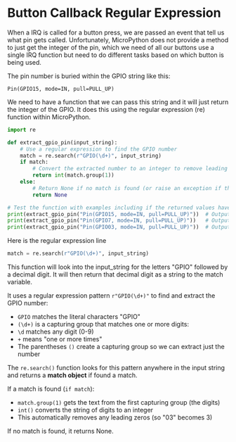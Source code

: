 # Button Callback Regular Expression

When a IRQ is called for a button press, we are passed
an event that tell us what pin gets called.  Unfortunately, 
MicroPython does not provide a method to just get
the integer of the pin, which we need of all our
buttons use a single IRQ function but need to do
different tasks based on which button is being used.

The pin number is buried within the GPIO string like this:


```
Pin(GPIO15, mode=IN, pull=PULL_UP)
```

We need to have a function that we can pass this string and it
will just return the integer of the GPIO.  It
does this using the regular expression (re) function within MicroPython.

```python
import re

def extract_gpio_pin(input_string):
    # Use a regular expression to find the GPIO number
    match = re.search(r"GPIO(\d+)", input_string)
    if match:
        # Convert the extracted number to an integer to remove leading zeros
        return int(match.group(1))
    else:
        # Return None if no match is found (or raise an exception if that's preferable)
        return None
```

```python
# Test the function with examples including if the returned values have leading zero
print(extract_gpio_pin("Pin(GPIO15, mode=IN, pull=PULL_UP)"))  # Output: 15
print(extract_gpio_pin("Pin(GPIO7, mode=IN, pull=PULL_UP)"))   # Output: 7
print(extract_gpio_pin("Pin(GPIO03, mode=IN, pull=PULL_UP)"))  # Output: 3
```

Here is the regular expression line

```python
match = re.search(r"GPIO(\d+)", input_string)
```

This function will look into the input_string for the letters "GPIO" followed by
a decimal digit.  It will then return that decimal digit as a string to the match variable.

It uses a regular expression pattern `r"GPIO(\d+)"` to find and extract the GPIO number:
-   `GPIO` matches the literal characters "GPIO"
-   `(\d+)` is a capturing group that matches one or more digits:
-   `\d` matches any digit (0-9)
-   `+` means "one or more times"
-   The parentheses `()` create a capturing group so we can extract just the number

The `re.search()` function looks for this pattern anywhere in the input string and returns a **match object** if found
a match.

If a match is found (`if match`):
-   `match.group(1)` gets the text from the first capturing group (the digits)
-   `int()` converts the string of digits to an integer
-   This automatically removes any leading zeros (so "03" becomes 3)

If no match is found, it returns None.
